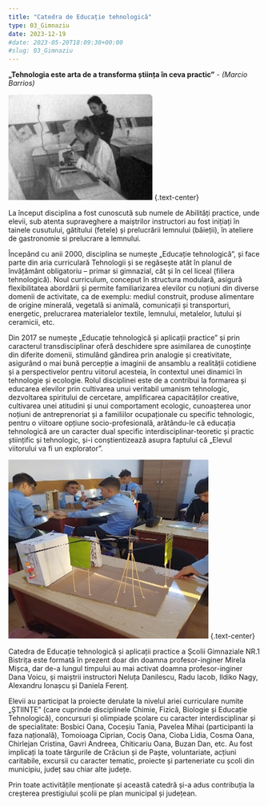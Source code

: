 ```yaml
---
title: "Catedra de Educație tehnologică"  
type: 03_Gimnaziu
date: 2023-12-19
#date: 2023-05-20T18:09:30+00:00
#slug: 03_Gimnaziu
---
```



**„Tehnologia este arta de a transforma știința în ceva practic”** - *(Marcio Barrios)*

![](tehno1.png)
{.text-center}

La început disciplina a fost cunoscută sub numele de Abilități practice, unde elevii, sub atenta supraveghere a maiștrilor instructori au fost inițiați în tainele cusutului, gătitului (fetele) și prelucrării lemnului (băieții), în ateliere de gastronomie si prelucrare a lemnului.

Începând cu anii 2000, disciplina se numește „Educație tehnologică”, și face parte din aria curriculară Tehnologii și se regăsește atât în planul de învățământ obligatoriu – primar si gimnazial, cât și în cel liceal (filiera tehnologică). Noul curriculum, conceput în structura modulară, asigură flexibilitatea abordării și permite familiarizarea elevilor cu noțiuni din diverse domenii de activitate, ca de exemplu: mediul construit, produse alimentare de origine minerală, vegetală si animală, comunicații și transporturi, energetic, prelucrarea materialelor textile, lemnului, metalelor, lutului și ceramicii, etc.

Din 2017 se numește „Educație tehnologică și aplicații practice” și prin caracterul transdisciplinar oferă deschidere spre asimilarea de cunoștințe din diferite domenii, stimulând gândirea prin analogie și creativitate, asigurând o mai bună percepție a imaginii de ansamblu a realității cotidiene și a perspectivelor pentru viitorul acesteia, în contextul unei dinamici în tehnologie și ecologie. Rolul disciplinei este de a contribui la formarea și educarea elevilor prin cultivarea unui veritabil umanism tehnologic, dezvoltarea spiritului de cercetare, amplificarea capacităților creative, cultivarea unei atitudini și unui comportament ecologic, cunoașterea unor noțiuni de antreprenoriat și a familiilor ocupaționale cu specific tehnologic, pentru o viitoare opțiune socio-profesională, arătându-le că educația tehnologică are un caracter dual specific interdisciplinar-teoretic și practic științific și tehnologic, și-i conștientizează asupra faptului că „Elevul viitorului va fi un explorator”.

![](tehno2.png)
{.text-center}

Catedra de Educație tehnologică  și aplicații practice a Școlii Gimnaziale NR.1 Bistrița este formată în prezent doar din doamna profesor-inginer Mirela Mișca, dar de-a lungul timpului au mai activat doamna profesor-inginer Dana Voicu, și maiștrii instructori Neluța Danilescu, Radu Iacob, Ildiko Nagy, Alexandru Ionașcu și Daniela Ferenț.

Elevii au participat la proiecte derulate la nivelul ariei curriculare numite „ȘTIINȚE” (care cuprinde disciplinele Chimie, Fizică, Biologie și Educație Tehnologică), concursuri și olimpiade școlare cu caracter interdisciplinar și de specialitate: Bosbici Oana, Coceșiu Tania, Pavelea Mihai (participanti la faza națională), Tomoioaga Ciprian, Cociș Oana, Cioba Lidia, Cosma Oana, Chirlejan Cristina, Gavri Andreea, Chiticariu Oana, Buzan Dan, etc. Au fost implicați la toate târgurile de Crăciun și de Paște, voluntariate, acțiuni caritabile, excursii cu caracter tematic, proiecte și parteneriate cu școli din municipiu, județ sau chiar alte județe.

Prin toate activitățile menționate și această catedră și-a adus contribuția la creșterea prestigiului școlii pe plan municipal și județean.